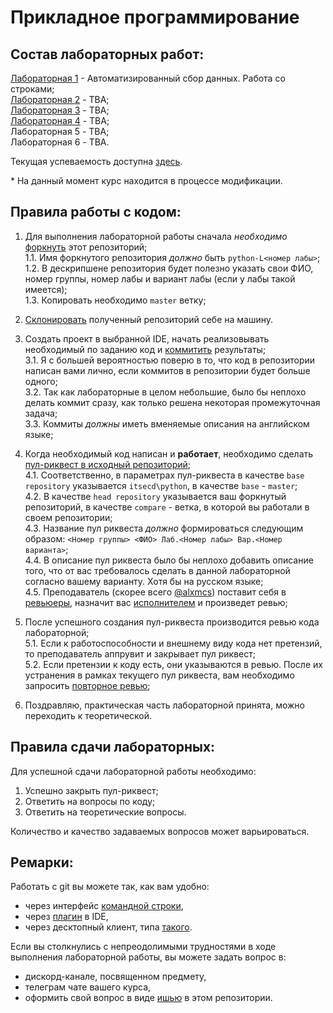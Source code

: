 # Прикладное программирование

## Состав лабораторных работ:
[Лабораторная 1](https://github.com/itsecd/python/tree/master/Lab1) - Автоматизированный сбор данных. Работа со строками;  
[Лабораторная 2](https://github.com/itsecd/python/tree/master/Lab2) - TBA;  
[Лабораторная 3](https://github.com/itsecd/python/tree/master/Lab3) - TBA;  
[Лабораторная 4](https://github.com/itsecd/python/tree/master/Lab4) - TBA;  
Лабораторная 5 - TBA;  
Лабораторная 6 - TBA.  

Текущая успеваемость доступна [здесь](https://docs.google.com/spreadsheets/d/1-T5bN60sduQSYTlml_Gg0qIEoQLg-EZVz1_b6QNdtjE/edit?usp=sharing).

\* На данный момент курс находится в процессе модификации.

## Правила работы с кодом:
1. Для выполнения лабораторной работы сначала *необходимо* [форкнуть](https://docs.github.com/en/get-started/quickstart/fork-a-repo) этот репозиторий;  
1.1. Имя форкнутого репозитория *должно* быть `python-L<номер лабы>`;  
1.2. В дескрипшене репозитория будет полезно указать свои ФИО, номер группы, номер лабы и вариант лабы (если у лабы такой имеется);  
1.3. Копировать необходимо `master` ветку;


2. [Склонировать](https://docs.github.com/en/repositories/creating-and-managing-repositories/cloning-a-repository) полученный репозиторий себе на машину.


3. Создать проект в выбранной IDE, начать реализовывать необходимый по заданию код и [коммитить](https://docs.github.com/en/pull-requests/committing-changes-to-your-project/creating-and-editing-commits/about-commits) результаты;  
3.1. Я с большей вероятностью поверю в то, что код в репозитории написан вами лично, если коммитов в репозитории будет больше одного;  
3.2. Так как лабораторные в целом небольшие, было бы неплохо делать коммит сразу, как только решена некоторая промежуточная задача;  
3.3. Коммиты *должны* иметь вменяемые описания на английском языке;  


4. Когда необходимый код написан и **работает**, необходимо сделать [пул-риквест в исходный репозиторий](https://docs.github.com/en/pull-requests/collaborating-with-pull-requests/proposing-changes-to-your-work-with-pull-requests/creating-a-pull-request-from-a-fork);  
4.1. Соответственно, в параметрах пул-риквеста в качестве `base repository` указывается `itsecd\python`, в качестве `base` - `master`;  
4.2. В качестве `head repository` указывается ваш форкнутый репозиторий, в качестве `compare` - ветка, в которой вы работали в своем репозитории;  
4.3. Название пул риквеста *должно* формироваться следующим образом: `<Номер группы> <ФИО> Лаб.<Номер лабы> Вар.<Номер варианта>`;  
4.4. В описание пул риквеста было бы неплохо добавить описание того, что  от вас требовалось сделать в данной лабораторной согласно вашему варианту. Хотя бы на русском языке;  
4.5. Преподаватель (скорее всего [@alxmcs](https://github.com/alxmcs)) поставит себя в [ревьюеры](https://docs.github.com/en/pull-requests/collaborating-with-pull-requests/proposing-changes-to-your-work-with-pull-requests/requesting-a-pull-request-review), назначит вас [исполнителем](https://docs.github.com/en/issues/tracking-your-work-with-issues/assigning-issues-and-pull-requests-to-other-github-users) и произведет ревью;  


5. После успешного создания пул-риквеста производится ревью кода лабораторной;  
5.1. Если к работоспособности и внешнему виду кода нет претензий, то преподаватель аппрувит и закрывает пул риквест;  
5.2. Если претензии к коду есть, они указываются в ревью. После их устранения в рамках текущего пул риквеста, вам необходимо запросить [повторное ревью](https://github.blog/changelog/2019-02-21-re-request-review-on-a-pull-request/);  


6. Поздравляю, практическая часть лабораторной принята, можно переходить к теоретической.

## Правила сдачи лабораторных:
Для успешной сдачи лабораторной работы необходимо:
1. Успешно закрыть пул-риквест;
2. Ответить на вопросы по коду;
3. Ответить на теоретические вопросы.  

Количество и качество задаваемых вопросов может варьироваться.

## Ремарки:
Работать с git вы можете так, как вам удобно:
* через интерфейс [командной строки](https://git-scm.com/book/en/v2/Getting-Started-Installing-Git),
* через [плагин](https://www.jetbrains.com/help/pycharm/set-up-a-git-repository.html#fetch) в IDE,
* через десктопный клиент, типа [такого](https://desktop.github.com/).

Если вы столкнулись с непреодолимыми трудностями в ходе выполнения лабораторной работы, вы можете задать вопрос в:
* дискорд-канале, посвященном предмету,
* телеграм чате вашего курса,
* оформить свой вопрос в виде [ишью](https://docs.github.com/en/issues/tracking-your-work-with-issues/creating-an-issue) в этом репозитории.


